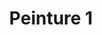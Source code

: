 ---
images:
- /images/CarolePainting/Peinture.JPG
title: Peinture 1
#date: 2022-07-23
tags:
- archive # all posts
- accueil

---